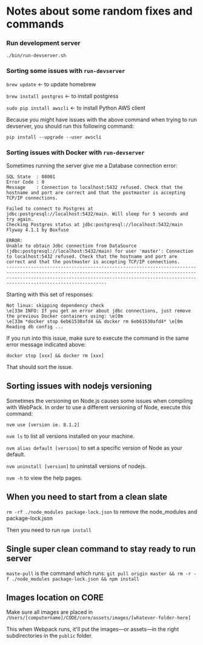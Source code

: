 # Notes about some random fixes and commands

### Run development server

`./bin/run-devserver.sh`

### Sorting some issues with `run-devserver`

`brew update` <- to update homebrew

`brew install postgres` <- to install postgress

`sudo pip install awscli` <- to install Python AWS client

Because you might have issues with the above command when trying to run devserver, you should run this following command:

`pip install --upgrade --user awscli`

### Sorting issues with Docker with `run-devserver`

Sometimes running the server give me a Database connection error:

```
SQL State  : 08001
Error Code : 0
Message    : Connection to localhost:5432 refused. Check that the hostname and port are correct and that the postmaster is accepting TCP/IP connections.

Failed to connect to Postgres at jdbc:postgresql://localhost:5432/main. Will sleep for 5 seconds and try again.
Checking Postgres status at jdbc:postgresql://localhost:5432/main
Flyway 4.1.1 by Boxfuse

ERROR: 
Unable to obtain Jdbc connection from DataSource (jdbc:postgresql://localhost:5432/main) for user 'master': Connection to localhost:5432 refused. Check that the hostname and port are correct and that the postmaster is accepting TCP/IP connections.
-------------------------------------------------------------------------------------------------------------------------------------------------------------------------------------------------------------------------------------------------------
```

Starting with this set of responses:

```
Not linux: skipping dependency check
\e[33m INFO: If you get an error about jdbc connections, just remove the previous Docker containers using: \e[0m
\e[33m *docker stop 6eb61530afd4 && docker rm 6eb61530afd4* \e[0m
Reading db config ...
```

If you run into this issue, make sure to execute the command in the same error message indicated above:

`docker stop [xxx] && docker rm [xxx]`

That should sort the issue.

## Sorting issues with nodejs versioning

Sometimes the versioning on Node.js causes some issues when compiling with WebPack. In order to use a different versioning of Node, execute this command:

`nvm use [version ie. 8.1.2]`

`nvm ls` to list all versions installed on your machine.

`nvm alias default [version]` to set a specific version of Node as your default.

`nvm uninstall [version]` to uninstall versions of nodejs.

`nvm -h` to view the help pages.

## When you need to start from a clean slate

`rm -rf ./node_modules package-lock.json` to remove the node_modules and package-lock.json

Then you need to run `npm install`

## Single super clean command to stay ready to run server

`maste-pull` is the command which runs: `git pull origin master && rm -r -f ./node_modules package-lock.json && npm install`



## Images location on CORE

Make sure all images are placed in `/Users/[computername]/CODE/core/assets/images/[whatever-folder-here]`

This when Webpack runs, it'll put the images—or assets—in the right subdirectories in the `public` folder.


